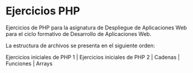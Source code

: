 # Ejercicios PHP

Ejercicios de PHP para la asignatura de Despliegue de Aplicaciones Web para el ciclo formativo de Desarrollo de Aplicaciones Web.

La estructura de archivos se presenta en el siguiente orden:

Ejercicios iniciales de PHP 1
|
Ejercicios iniciales de PHP 2
|
Cadenas
|
Funciones
|
Arrays



